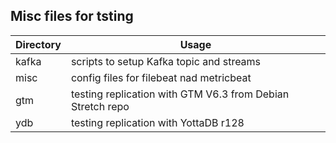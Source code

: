 ## Misc files for tsting

| Directory  | Usage           |
| -----------|-----------------|
| kafka      | scripts to setup Kafka topic and streams |
| misc       | config files for filebeat nad metricbeat     |
| gtm        | testing replication with GTM V6.3 from Debian Stretch repo      |
| ydb        | testing replication with YottaDB r128     |